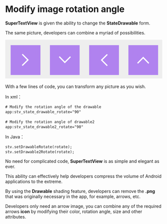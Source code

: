 # Modify image rotation angle

**SuperTextView** is given the ability to change the **StateDrawable** form. 

The same picture, developers can combine a myriad of possibilities.  

![](https://raw.githubusercontent.com/chenBingX/img/master/stv/旋转.png)  

With a few lines of code, you can transform any picture as you wish. 

In xml：  
 

```
# Modify the rotation angle of the drawable
app:stv_state_drawable_rotate="90"

# Modify the rotation angle of drawable2
app:stv_state_drawable2_rotate="90"
```

In Java：  

```
stv.setDrawableRotate(rotate);
stv.setDrawable2Rotate(rotate);
```

No need for complicated code, **SuperTextView** is as simple and elegant as ever.  

This ability can effectively help developers compress the volume of Android applications to the extreme.  

By using the **Drawable** shading feature, developers can remove the **.png** that was originally necessary in the app, for example, arrows, etc.

Developers only need an arrow image, you can combine any of the required arrows **icon** by modifying their color, rotation angle, size and other attributes.

